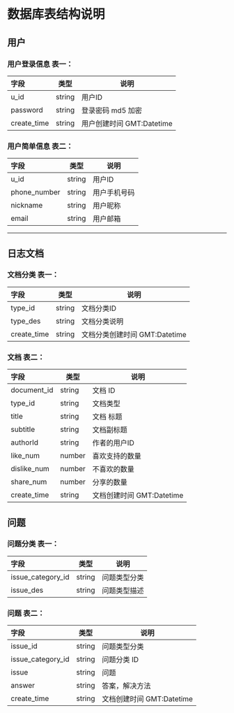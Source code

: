 # 数据库表结构说明

## 用户

### 用户登录信息 表一：

| 字段 | 类型 | 说明
| :--- | --- | ---
| u_id | string | 用户ID
| password | string | 登录密码 md5 加密
| create_time | string | 用户创建时间 GMT:Datetime

### 用户简单信息 表二：

| 字段 | 类型 | 说明
| :--- | --- | ---
| u_id | string | 用户ID
| phone_number | string | 用户手机号码
| nickname | string | 用户昵称
| email | string | 用户邮箱

---

## 日志文档

### 文档分类 表一：

| 字段 | 类型 | 说明
| :--- | --- | ---
| type_id | string | 文档分类ID
| type_des | string | 文档分类说明
| create_time | string | 文档分类创建时间 GMT:Datetime

### 文档 表二：

| 字段 | 类型 | 说明
| :--- | --- | ---
| document_id| string | 文档 ID
| type_id | string | 文档类型
| title | string | 文档 标题
| subtitle | string | 文档副标题
| authorId | string | 作者的用户ID
| like_num | number | 喜欢支持的数量
| dislike_num | number | 不喜欢的数量
| share_num | number | 分享的数量
| create_time | string | 文档创建时间 GMT:Datetime

## 问题

### 问题分类 表一：

| 字段 | 类型 | 说明
| :--- | --- | ---
| issue_category_id | string | 问题类型分类
| issue_des | string | 问题类型描述

### 问题 表二：

| 字段 | 类型 | 说明
| :--- | --- | ---
| issue_id | string | 问题类型分类
| issue_category_id | string | 问题分类 ID
| issue | string | 问题
| answer | string | 答案，解决方法
| create_time | string | 文档创建时间 GMT:Datetime